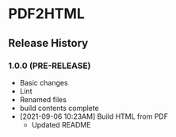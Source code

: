 # PDF2HTML

## Release History

### 1.0.0 (PRE-RELEASE)
  * Basic changes
  * Lint
  * Renamed files
  * build contents complete
* [2021-09-06 10:23AM] Build HTML from PDF
  * Updated README
